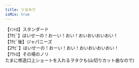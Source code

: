 ```yaml
---
title: ツヨカワ
isMix: true
---
```


【ｲﾝﾄﾛ】スタンダード<br />
【1ｻﾋﾞ】はいせーの！おーい！おい！おいおいおいおい！<br />
【1ｻﾋﾞ後】ジャパニーズ<br />
【2ｻﾋﾞ】はいせーの！おーい！おい！おいおいおいおい！<br />
【ｱｳﾄﾛ】その場のノリ<br />
たまに修造口上ショートを入れるヲタクも(山切りカット曲なので)